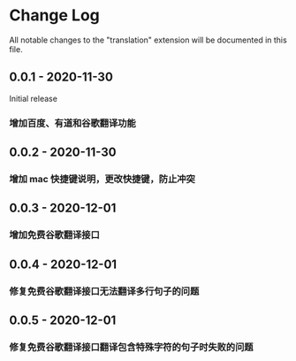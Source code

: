 # Change Log

All notable changes to the "translation" extension will be documented in this file.

## 0.0.1 - 2020-11-30
Initial release
### 增加百度、有道和谷歌翻译功能

## 0.0.2 - 2020-11-30
### 增加 mac 快捷键说明，更改快捷键，防止冲突

## 0.0.3 - 2020-12-01
### 增加免费谷歌翻译接口

## 0.0.4 - 2020-12-01
### 修复免费谷歌翻译接口无法翻译多行句子的问题

## 0.0.5 - 2020-12-01
### 修复免费谷歌翻译接口翻译包含特殊字符的句子时失败的问题